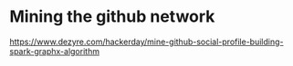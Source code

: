 # Mining the github network

https://www.dezyre.com/hackerday/mine-github-social-profile-building-spark-graphx-algorithm